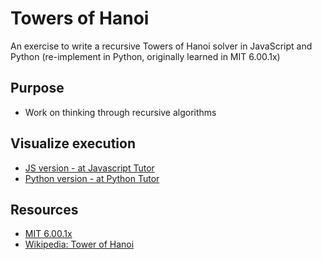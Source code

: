 # Towers of Hanoi

An exercise to write a recursive Towers of Hanoi solver in JavaScript and Python (re-implement in Python, originally learned in MIT 6.00.1x)

## Purpose

* Work on thinking through recursive algorithms

## Visualize execution

* [JS version - at Javascript Tutor](https://goo.gl/OdOhRD)
* [Python version - at Python Tutor](https://goo.gl/sCvuZF)

## Resources

* [MIT 6.00.1x](https://courses.edx.org/courses/course-v1:MITx+6.00.1x_8+1T2016/info)
* [Wikipedia: Tower of Hanoi](https://en.wikipedia.org/wiki/Tower_of_Hanoi)
